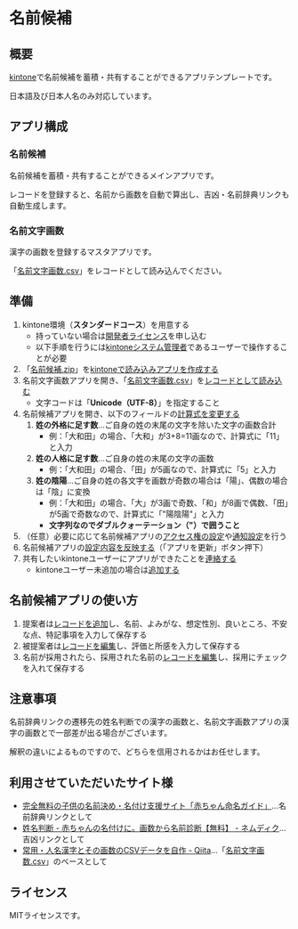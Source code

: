 # 名前候補

## 概要

[kintone](https://kintone.cybozu.co.jp/)で名前候補を蓄積・共有することができるアプリテンプレートです。

日本語及び日本人名のみ対応しています。

## アプリ構成

### 名前候補

名前候補を蓄積・共有することができるメインアプリです。

レコードを登録すると、名前から画数を自動で算出し、吉凶・名前辞典リンクも自動生成します。

### 名前文字画数

漢字の画数を登録するマスタアプリです。

「[名前文字画数.csv](名前文字画数.csv)」をレコードとして読み込んでください。

## 準備

1. kintone環境（**スタンダードコース**）を用意する
     - 持っていない場合は[開発者ライセンス](https://cybozudev.zendesk.com/hc/ja/articles/200720464-kintone-%E9%96%8B%E7%99%BA%E8%80%85%E3%83%A9%E3%82%A4%E3%82%BB%E3%83%B3%E3%82%B9-%E9%96%8B%E7%99%BA%E7%92%B0%E5%A2%83-)を申し込む
     - 以下手順を行うには[kintoneシステム管理者](https://jp.cybozu.help/k/ja/id/04063.html)であるユーザーで操作することが必要
2. 「[名前候補.zip](名前候補.zip)」を[kintoneで読み込みアプリを作成する](https://jp.cybozu.help/k/ja/id/040627.html)
3. 名前文字画数アプリを開き、「[名前文字画数.csv](名前文字画数.csv)」を[レコードとして読み込む](https://jp.cybozu.help/k/ja/id/040724.html#import_records_import_csv_30)
     - 文字コードは「**Unicode（UTF-8）**」を指定すること
4. 名前候補アプリを開き、以下のフィールドの[計算式を変更する](https://jp.cybozu.help/k/ja/id/040554.html#form_set_form_30)
     1. **姓の外格に足す数**…ご自身の姓の末尾の文字を除いた文字の画数合計
          - 例：「大和田」の場合、「大和」が3+8=11画なので、計算式に「11」と入力
     2. **姓の人格に足す数**…ご自身の姓の末尾の文字の画数
          - 例：「大和田」の場合、「田」が5画なので、計算式に「5」と入力
     3. **姓の陰陽**…ご自身の姓の各文字を画数が奇数の場合は「陽」、偶数の場合は「陰」に変換
          - 例：「大和田」の場合、「大」が3画で奇数、「和」が8画で偶数、「田」が5画で奇数なので、計算式に「"陽陰陽"」と入力
          - **文字列なのでダブルクォーテーション（"）で囲うこと**
5. （任意）必要に応じて名前候補アプリの[アクセス権の設定](https://jp.cybozu.help/k/ja/id/040588.html)や[通知設定](https://jp.cybozu.help/k/ja/id/040559.html)を行う
6. 名前候補アプリの[設定内容を反映する](https://jp.cybozu.help/k/ja/id/040473.html#app_settings_app_changesettings_20)（「アプリを更新」ボタン押下）
7. 共有したいkintoneユーザーにアプリができたことを[連絡する](https://jp.cybozu.help/k/ja/id/040652.html)
     - kintoneユーザー未追加の場合は[追加する](https://jp.cybozu.help/k/ja/id/040138.html)

## 名前候補アプリの使い方

1. 提案者は[レコードを追加](https://jp.cybozu.help/k/ja/id/040715.html)し、名前、よみがな、想定性別、良いところ、不安な点、特記事項を入力して保存する
2. 被提案者は[レコードを編集](https://jp.cybozu.help/k/ja/id/040719.html)し、評価と所感を入力して保存する
3. 名前が採用されたら、採用された名前の[レコードを編集](https://jp.cybozu.help/k/ja/id/040719.html)し、採用にチェックを入れて保存する

## 注意事項

名前辞典リンクの遷移先の姓名判断での漢字の画数と、名前文字画数アプリの漢字の画数とで一部差が出る場合がございます。

解釈の違いによるものですので、どちらを信用されるかはお任せします。

## 利用させていただいたサイト様

- [完全無料の子供の名前決め・名付け支援サイト「赤ちゃん命名ガイド」](https://b-name.jp/)…名前辞典リンクとして
- [姓名判断 - 赤ちゃんの名付けに。画数から名前診断【無料】 - ネムディク](https://namedic.jp/fortune/)…吉凶リンクとして
- [常用・人名漢字とその画数のCSVデータを自作 - Qiita](https://qiita.com/kuroge/items/cc6c8167d7b9f06a1aef)…「[名前文字画数.csv](名前文字画数.csv)」のベースとして

## ライセンス

MITライセンスです。
